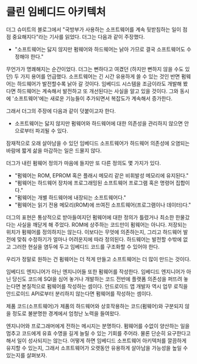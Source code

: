 # **클린 임베디드 아키텍처**  
더그 슈미트의 블로그에서 "국방부가 사용하는 소프트웨어를 계속 뒷받침하는 일이 점점 중요해지다"라는 기사를 읽었다. 더그는 다음과 같이 주장했다.  
  
- "소프트웨어는 닳지 않지만 펌웨어와 하드웨어는 낡아 가므로 결국 소프트웨어도 수정해야 한다."  
  
무언가가 명쾌해지는 순간이었다. 더그는 뻔하다고 여겼던 (하지만 뻔하지 않을 수도 있던) 두 가지 용어를 언급했다. 소프트웨어는 긴 시간 유용하게 쓸 수 
있는 것인 반면 펌웨어는 하드웨어가 발전할수록 낡아 갈 것이다. 임베디드 시스템을 조금이라도 개발해 봤다면 하드웨어는 계속해서 발전하고 또 개선된다는 
사실을 알고 있을 것이다. 그와 동시에 '소프트웨어'에는 새로운 기능들이 추가되면서 복잡도가 계속해서 증가한다.  
  
그래서 더그의 주장에 다음과 같이 덧붙이고자 한다.  
  
- 소프트웨어는 닳지 않지만 펌웨어와 하드웨어에 대한 의존성을 관리하지 않으면 안으로부터 파괴될 수 있다.  
  
잠재적으로 오래 살아남을 수 있던 임베디드 소프트웨어가 하드웨어 의존성에 오염되는 바람에 짧게 삶을 마감하는 일은 드물지 않다.  
  
더그가 내린 펌웨어 정의가 마음에 들지만 또 다른 정의도 몇 가지가 있다.  
  
- "펌웨어는 ROM, EPROM 혹은 플래시 메모리 같은 비휘발성 메모리에 유지된다."  
- "펌웨어는 하드웨어 장치에 프로그래밍된 소프트웨어 프로그램 혹은 명령어 집합이다."  
- "펌웨어는 개별 하드웨어에 내장되는 소프트웨어다."  
- "펌웨어는 읽기 전용 메모리(ROM)에 쓰여진 소프트웨어(프로그램이나 데이터)다."  
  
더그의 표현은 통상적으로 받아들여지던 펌웨어에 대한 정의가 틀렸거나 최소한 한물갔다는 사실을 깨닫게 해 주었다. ROM에 상주하는 코드만이 펌웨어는 
아니다. 저장되는 위치가 펌웨어를 정의하지는 않는다. 이보다는 무엇에 의존하는지, 그리고 하드웨어 발전에 맞춰 수정하기가 얼마나 어려운지에 따라 
정의된다. 하드웨어는 발전할 수밖에 없고 그러한 현실을 염두에 두고 임베디드 코드를 구조화할 수 있어야 한다.  
  
우리가 정말로 원하는 건 펌웨어는 더 적게 만들고 소프트웨어는 더 많이 만드는 것이다.  
  
임베디드 엔지니어가 아닌 엔지니어들 또한 펌웨어를 작성한다. 임베디드 엔지니어가 아닌 당신도 코드에 SQl을 심어 놓거나 개발하는 코드 전반에 플랫폼 
의존성을 퍼뜨려 놓는다면 본질적으로 펌웨어를 작성하는 셈이다. 안드로이드 앱 개발자 역시 업무 로직을 안드로이드 API로부터 분리하지 않는다면 펌웨어를 
작성하는 셈이다.  
  
제품 코드(소프트웨어)가 제품의 하드웨어와 상호작용하는 코드(펌웨어)와 구분되지 않을 정도로 불분명한 경계에서 엄청난 노력을 들여왔다.  
  
엔지니어와 프로그래머에게 전하는 메시지는 분명하다. 펌웨어를 수없이 양산하는 일을 멈추고 코드에게 유효 수명을 길게 늘릴 수 있는 기회를 주어라. 
물론 단순히 요구한다고 해서 일이 성사되지는 않는다. 어떻게 하면 임베디드 소프트웨어 아키텍처를 깔끔하게 유지할 수 있는지, 그래서 소프트웨어가 
오랫동안 유용하게 살아남을 가능성을 높일 수 있는지를 살펴보자.  
  

